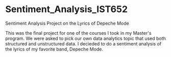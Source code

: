 # Sentiment_Analysis_IST652
Sentiment Analysis Project on the Lyrics of Depeche Mode

This was the final project for one of the courses I took in my Master's program. We were asked to pick our own data analytics topic that used both structured and unstructured data. I decieded to do a sentiment analysis of the lyrics of my favorite band, Depeche Mode. 
